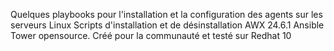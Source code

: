 Quelques playbooks pour l'installation et la configuration des agents sur les serveurs Linux
Scripts d'installation et de désinstallation AWX 24.6.1 Ansible Tower opensource.
Créé pour la communauté et testé sur Redhat 10 
